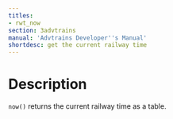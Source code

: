 ```yaml
---
titles:
- rwt_now
section: 3advtrains
manual: 'Advtrains Developer''s Manual'
shortdesc: get the current railway time
---
```


# Description
`now()` returns the current railway time as a table.
